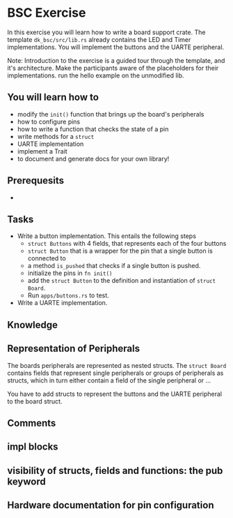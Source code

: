# BSC Exercise

In this exercise you will learn how to write a board support crate. 
The template `dk_bsc/src/lib.rs` already contains the LED and Timer implementations. You will implement the buttons and the UARTE peripheral. 

Note: Introduction to the exercise is a guided tour through the template, and it's architecture. Make the participants aware of the placeholders for their implementations. run the hello example on the unmodified lib. 


## You will learn how to
* modify the `init()` function that brings up the board's peripherals
* how to configure pins 
* how to write a function that checks the state of a pin
* write methods for a `struct`
* UARTE implementation
* implement a Trait
* to document and generate docs for your own library!

## Prerequesits

* 
## Tasks
* Write a button implementation. This entails the following steps
  * `struct Buttons` with 4 fields, that represents each of the four buttons 
  * `struct Button` that is a wrapper for the pin that a single button is connected to
  * a method `is_pushed` that checks if a single button is pushed. 
  * initialize the pins in `fn init()`
  * add the `struct Button` to the definition and instantiation of `struct Board`.
  * Run `apps/buttons.rs` to test. 
* Write a UARTE implementation. 

## Knowledge

## Representation of Peripherals
The boards peripherals are represented as nested structs. The `struct Board` contains fields that represent single peripherals or groups of peripherals as structs, which in turn either contain a field of the single peripheral or ...

You have to add structs to represent the buttons and the UARTE peripheral to the board struct. 

## Comments


## impl blocks

## visibility of structs, fields and functions: the pub keyword


## Hardware documentation for pin configuration





